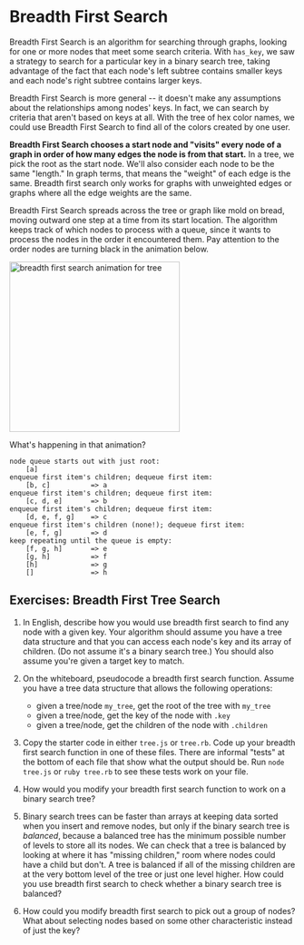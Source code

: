 # Breadth First Search

Breadth First Search is an algorithm for searching through graphs, looking for one or more nodes that meet some search criteria. With `has_key`, we saw a strategy to search for a particular key in a binary search tree, taking advantage of the fact that each node's left subtree contains smaller keys and each node's right subtree contains larger keys.  

Breadth First Search is more general -- it doesn't make any assumptions about the relationships among nodes' keys. In fact, we can search by criteria that aren't based on keys at all. With the tree of hex color names, we could use Breadth First Search to find all of the colors created by one user.

**Breadth First Search chooses a start node and "visits" every node of a graph in order of how many edges the node is from that start.**  In a tree, we pick the root as the start node. We'll also consider each node to be the same "length." In graph terms, that means the "weight" of each edge is the same. Breadth first search only works for graphs with unweighted edges or graphs where all the edge weights are the same.

Breadth First Search spreads across the tree or graph like mold on bread, moving outward one step at a time from its start location.  The algorithm keeps track of which nodes to process with a queue, since it wants to process the nodes in the order it encountered them.  Pay attention to the order nodes are turning black in the animation below.   

<img src="https://upload.wikimedia.org/wikipedia/commons/4/46/Animated_BFS.gif" alt="breadth first search animation for tree" width="300px">

What's happening in that animation?   

```
node queue starts out with just root:
	[a]
enqueue first item's children; dequeue first item:
	[b, c]			=> a
enqueue first item's children; dequeue first item:
	[c, d, e]		=> b
enqueue first item's children; dequeue first item:
	[d, e, f, g]	=> c
enqueue first item's children (none!); dequeue first item:
	[e, f, g]		=> d
keep repeating until the queue is empty:
	[f, g, h]		=> e
	[g, h]			=> f
	[h]				=> g
	[]				=> h
```


## Exercises: Breadth First Tree Search

1. In English, describe how you would use breadth first search to find any node with a given key. Your algorithm should assume you have a tree data structure and that you can access each node's key and its array of children. (Do not assume it's a binary search tree.) You should also assume you're given a target key to match.

1. On the whiteboard, pseudocode a breadth first search function. Assume you have a tree data structure that allows the following operations:

	* given a tree/node `my_tree`, get the root of the tree with `my_tree`
	* given a tree/node, get the key of the node with `.key`
	* given a tree/node, get the children of the node with `.children`



1. Copy the starter code in either `tree.js` or `tree.rb`.  Code up your breadth first search function in one of these files. There are informal "tests" at the bottom of each file that show what the output should be.  Run `node tree.js` or `ruby tree.rb` to see these tests work on your file.



1. How would you modify your breadth first search function to work on a binary search tree?



1. Binary search trees can be faster than arrays at keeping data sorted when you insert and remove nodes, but only if the binary search tree is *balanced*, because a balanced tree has the minimum possible number of levels to store all its nodes. We can check that a tree is balanced by looking at where it has "missing children," room where nodes could have a child but don't. A tree is balanced if all of the missing children are at the very bottom level of the tree or just one level higher. How could you use breadth first search to check whether a binary search tree is balanced?



1. How could you modify breadth first search to pick out a group of nodes? What about selecting nodes based on some other characteristic instead of just the key?
